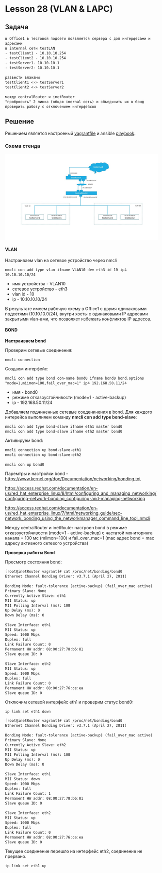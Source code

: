 # Lesson 28 (VLAN & LAPC)

## Задача 

```
в Office1 в тестовой подсети появляется сервера с доп интерфесами и адресами 
в internal сети testLAN
- testClient1 - 10.10.10.254
- testClient2 - 10.10.10.254
- testServer1- 10.10.10.1
- testServer2- 10.10.10.1

развести вланами
testClient1 <-> testServer1
testClient2 <-> testServer2

между centralRouter и inetRouter
"пробросить" 2 линка (общая inernal сеть) и объединить их в бонд
проверить работу c отключением интерфейсов
```

## Решение

Решением является настроеный [vagrantfile](vagrantfile) и ansible [playbook](playboook.yml).

### Схема стенда

![Image stand](images/vlanstand.jpg)

#### VLAN

Настраиваем vlan на сетевое устройство через nmcli

```
nmcli con add type vlan ifname VLAN10 dev eth3 id 10 ip4 10.10.10.10/24
```

* имя устройства - VLAN10
* сетевое устройство - eth3
* vlan id - 10 
* ip - 10.10.10.10/24

В результате имеем рабочую схему в Office1 с двумя одинаковыми подсетями (10.10.10.0/24), внутри хосты с одинаковыми IP адресами закрытыми vlan-ами, что позволяет избежать конфликтов IP адресов. 

#### BOND

**Настраиваем bond**

Проверим сетевые соединения:

```
nmcli connection 
```

Создаем интерфейс:

```
nmcli con add type bond con-name bond0 ifname bond0 bond.options "mode=1,miimon=100,fail_over_mac=1" ip4 192.168.50.11/24
```
* имя - bond0
* режиме отказоустойчивости (mode=1 - active-backup)
* ip - 192.168.50.11/24

Добавляем подчиненные сетевые соеденинения в bond. Для каждого интерейса выполняем команду **nmcli con add type bond-slave**:

```
nmcli con add type bond-slave ifname eth1 master bond0
nmcli con add type bond-slave ifname eth2 master bond0
```

Активируем bond:

```
nmcli connection up bond-slave-eth1
nmcli connection up bond-slave-eth2

nmcli con up bond0
```

Паремтры и настройки bond - https://www.kernel.org/doc/Documentation/networking/bonding.txt

https://access.redhat.com/documentation/en-us/red_hat_enterprise_linux/8/html/configuring_and_managing_networking/configuring-network-bonding_configuring-and-managing-networking

https://access.redhat.com/documentation/en-us/red_hat_enterprise_linux/7/html/networking_guide/sec-network_bonding_using_the_networkmanager_command_line_tool_nmcli

Между centralRouter и inetRouter настроен bond в режиме отказоустойчивости (mode=1 - active-backup) с частатой мониторинга канала = 100 мс (miimon=100) и fail_over_mac=1 (mac адрес bond = mac адресу активного сетевого устройства)

**Проверка работы Bond**

Просмотр состояния bond:

```
[root@inetRouter vagrant]# cat /proc/net/bonding/bond0 
Ethernet Channel Bonding Driver: v3.7.1 (April 27, 2011)

Bonding Mode: fault-tolerance (active-backup) (fail_over_mac active)
Primary Slave: None
Currently Active Slave: eth1
MII Status: up
MII Polling Interval (ms): 100
Up Delay (ms): 0
Down Delay (ms): 0

Slave Interface: eth1
MII Status: up
Speed: 1000 Mbps
Duplex: full
Link Failure Count: 0
Permanent HW addr: 08:00:27:78:b6:81
Slave queue ID: 0

Slave Interface: eth2
MII Status: up
Speed: 1000 Mbps
Duplex: full
Link Failure Count: 0
Permanent HW addr: 08:00:27:76:ce:ea
Slave queue ID: 0

```

Отключим сетевой интерфейс eth1 и проверим статус bond0:

```
ip link set eth1 down
```

```
[root@inetRouter vagrant]# cat /proc/net/bonding/bond0 
Ethernet Channel Bonding Driver: v3.7.1 (April 27, 2011)

Bonding Mode: fault-tolerance (active-backup) (fail_over_mac active)
Primary Slave: None
Currently Active Slave: eth2
MII Status: up
MII Polling Interval (ms): 100
Up Delay (ms): 0
Down Delay (ms): 0

Slave Interface: eth1
MII Status: down
Speed: 1000 Mbps
Duplex: full
Link Failure Count: 1
Permanent HW addr: 08:00:27:78:b6:81
Slave queue ID: 0

Slave Interface: eth2
MII Status: up
Speed: 1000 Mbps
Duplex: full
Link Failure Count: 0
Permanent HW addr: 08:00:27:76:ce:ea
Slave queue ID: 0

```
Текущее соединение перешло на интерфейс eth2, соединение не прервано.

```
ip link set eth1 up
```
